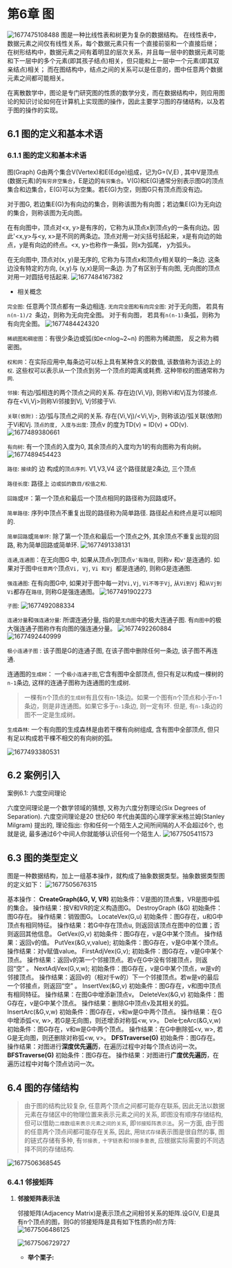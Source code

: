 

# 第6章 图

![1677475108488](DataStructure4.assets/1677475108488.png)
图是一种比线性表和树更为复杂的数据结构。
在线性表中，数据元素之间仅有线性关系，每个数据元素只有一个直接前驱和一个直接后继；
在树形结构中，数据元素之间有着明显的层次关系，并且每一层中的数据元素可能和下一层中的多个元素(即其孩子结点)相关，但只能和上一层中一个元素(即其双亲结点)相关；
而在图结构中，结点之间的关系可以是任意的，图中任意两个数据元素之间都可能相关。

在离散数学中，图论是专门研究图的性质的数学分支，而在数据结构中，则应用图论的知识讨论如何在计算机上实现图的操作，因此主要学习图的存储结构，以及若于图的操作的实现。

## 6.1 图的定义和基本术语

### 6.1.1 图的定义和基本术语

图(Graph) G由两个集合V(Vertex)和E(Edge)组成，记为G=(V,E) , 其中V是顶点(数据元素)的`有穷非空集合`，E是边的`有穷集合`。V(G)和E(G)通常分别表示图G的顶点集合和边集合，E(G)可以为空集。若E(G)为空，则图G只有顶点而没有边。	

对于图G, 若边集E(G)为有向边的集合，则称该图为有向图；若边集E(G)为无向边的集合，则称该图为无向图。

在有向图中，顶点对<x, y>是有序的，它称为从顶点x到顶点y的一条有向边。因此'<x,y>与<y, x>是不同的两条边。顶点对用一对尖括号括起来，x是有向边的始点，y是有向边的终点。<x, y>也称作一条弧，则x为弧尾， y为弧头。

在无向图中, 顶点对(x, y)是无序的, 它称为与顶点x和顶点y相关联的一条边. 这条边没有特定的方向, (x,y)与 (y,x)是同一条边. 为了有区别于有向图, 无向图的顶点对用一对圆括号括起来.
![1677484167382](DataStructure4.assets/1677484167382.png)

- 相关概念

`完全图`: 任意两个顶点都有一条边相连.
`无向完全图和有向完全图`: 对于无向图， 若具有`n(n-1)/2 `条边，则称为无向完全图。
对于有向图， 若具有`n(n-1)`条弧，则称为有向完全图。
![1677484424320](DataStructure4.assets/1677484424320.png)

`稀疏图和稠密图`：有很少条边或弧(如e<nlog~2~n) 的图称为稀疏图， 反之称为稠密图。

`权和网`：在实际应用中,每条边可以标上具有某种含义的数值, 该数值称为该边上的`权`. 这些权可以表示从一个顶点到另一个顶点的距离或耗费. 这种带权的图通常称为`网`. 

`邻接`: 有边/弧相连的两个顶点之间的关系. 存在边(Vi,Vj), 则称Vi和Vj互为邻接点. 存在<Vi,Vj>则称Vi邻接到Vj, Vj邻接于Vi.

`关联(依附)` : 边/弧与顶点之间的关系. 存在(Vi,Vj)/<Vi,Vj>, 则称该边/弧关联(依附)于Vi和Vj.
`顶点的度, 入度与出度`: 顶点v 的度为TD(v) = ID(v) + OD(v).
![1677489380661](DataStructure4.assets/1677489380661.png)

`有向树`: 有一个顶点的入度为0, 其余顶点的入度均为1的有向图称为有向树。
![1677489454423](DataStructure4.assets/1677489454423.png)

`路径`: `接续`的 边 构成的`顶点序列`. V1,V3,V4 这个路径就是2条边, 三个顶点

`路径长度`: 路径上 `边或弧的数目/权值之和`.

`回路`或`环`：第一个顶点和最后一个顶点相同的路径称为回路或环。

`简单路径`: 序列中顶点不重复出现的路径称为简单路径. 路径起点和终点是可以相同的.

`简单回路`或`简单环`: 除了第一个顶点和最后一个顶点之外, 其余顶点不重复出现的回路, 称为简单回路或简单环.
![1677491338131](DataStructure4.assets/1677491338131.png)

`连通`,`连通图`：在无向图G 中, 如果从顶点`v`到顶点`v'有路径`, 则称`v` 和`v'`是连通的. 如果对于图中`任意两个`顶点`Vi, Vj`, `Vi 和Vj `都是连通的, 则称G是连通图.  

`强连通图`: 在有向图G中, 如果对于图中每一对`Vi,Vj`, `Vi不等于Vj`, 从`Vi到Vj` 和`从Vj到Vi`都存在`路径`, 则称G是强连通图。
![1677491902273](DataStructure4.assets/1677491902273.png)

`子图`:
![1677492088334](DataStructure4.assets/1677492088334.png)

`连通分量`和`强连通分量`: 所谓连通分量, 指的是`无向图`中的极大连通子图. 有`向图中`的极大强连通子图称作有向图的强连通分量。
![1677492260884](DataStructure4.assets/1677492260884.png)
![1677492440999](DataStructure4.assets/1677492440999.png)

`极小连通子图` : 该子图是G的连通子图, 在该子图中删除任何一条边, 该子图不再连通.

连通图的`生成树`： 一个`极小连通子图`,它含有图中全部顶点, 但只有足以构成一棵树的`n-1`条边, 这样的连通子图称为连通图的生成树.

> 一棵有n个顶点的`生成树`有且仅有n-1条边。如果一个图有n个顶点和小于n-1条边，则是非连通图。如果它多于`n-1`条边, 则一定有环. 但是, 有`n-1`条边的图不一定是生成树。

`生成森林`: 一个有向图的生成森林是由若干棵有向树组成, 含有图中全部顶点, 但只有足以构成若干棵不相交的有向树的弧。

![1677493380531](DataStructure4.assets/1677493380531.png)

## 6.2 案例引入

案例6.1: 六度空间理论

六度空间理论是一个数学领域的猜想, 又称为六度分割理论(Six Degrees of Separation). 六度空间理论是20 世纪60 年代由美国的心理学家米格兰姆(Stanley Milgram) 提出的, 理论指出: 你和任何一个陌生人之间所间隔的人不会超过6个, 也就是说, 最多通过6个中间人你就能够认识任何一个陌生人.
![1677505411573](DataStructure4.assets/1677505411573.png)

## 6.3 图的类型定义

图是一种数据结构，加上一组基本操作，就构成了抽象数据类型。抽象数据类型图的定义如下：
![1677505676315](DataStructure4.assets/1677505676315.png)

基本操作：
**CreateGraph(&G, V, VR)**
初始条件：V是图的顶点集，VR是图中弧的集合。
操作结果：按V和VR的定义构造图G。
DestroyGraph (&G)
初始条件：图G存在。
操作结果：销毁图G。
LocateVex(G,u)
初始条件：图G存在，u和G中顶点有相同特征。
操作结果：若G中存在顶点u, 则返回该顶点在图中的位置；否则返回其他信息。
GetVex(G,v)
初始条件：图G存在，v是G中某个顶点。
操作结果：返回v的值。
PutVex(&G,v,value);
初始条件：图G存在，v是G中某个顶点。
操作结果：对v赋值value。
FirstAdjVex(G,v);
初始条件：图G存在，v是G中某个顶点。
操作结果：返回v的第一个邻接顶点。若v在G中没有邻接顶点，则返回“空” 。
NextAdjVex(G,v,w);
初始条件：图G存在，v是G中某个顶点，w是v的邻接顶点。
操作结果：返回v的（相对千w的）下一个邻接顶点。若w是v的最后一个邻接点，则返回“空” 。
InsertVex(&G,v)
初始条件：图G存在，v和图中顶点有相同特征。
操作结果：在图G中增添新顶点v。
DeleteVex(&G,v)
初始条件：图G存在，v是G中某个顶点。
操作结果：删除G中顶点v及其相关的弧。
InsertArc(&G,v,w)
初始条件：图G存在，v和w是G中两个顶点。
操作结果：在G中增添弧<v, w>, 若G是无向图，则还增添对称弧<w, v>。
Dele七eArc(&G,v,w)
初始条件：图G存在，v和w是G中两个顶点。
操作结果：在G中删除弧<v, w>, 若G是无向图，则还删除对称弧<w, v>。
**DFSTraverse(G)**
初始条件：图G存在。
操作结果：对图进行**深度优先遍历**，在遍历过程中对每个顶点访问一次。
**BFSTraverse(G)**
初始条件：图G存在。
操作结果：对图进行**广度优先遍历**，在遍历过程中对每个顶点访问一次。

## 6.4 图的存储结构

> 由于图的结构比较复杂, 任意两个顶点之间都可能存在联系, 因此无法以数据元素在存储区中的物理位置来表示元素之间的关系, 即图没有顺序存储结构, 但可以借助`二维数组来表示元素之间的关系`, 即`邻接矩阵表示法`。另一方面, 由于图的任意两个顶点间都可能存在关系, 因此, 用`链式存储`表示图是很自然的事, 图的链式存储有多种, 有`邻接表,` `十字链表`和`邻接多重表`, 应根据实际需要的不同选择不同的存储结构.

![1677506368545](DataStructure4.assets/1677506368545.png)

### 6.4.1 邻接矩阵

1. **邻接矩阵表示法**

   邻接矩阵(Adjacency Matrix)是表示顶点之间相邻关系的矩阵.设G(V, E)是具有n个顶点的图，则G的邻接矩阵是具有如下性质的n阶方阵:
   ![1677506486125](DataStructure4.assets/1677506486125.png)

   ![1677506729727](DataStructure4.assets/1677506729727.png)

   - **举个栗子:**

   

   